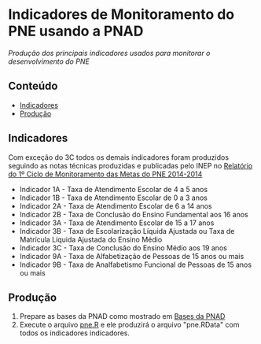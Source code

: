 Indicadores de Monitoramento do PNE usando a PNAD
========

_Produção dos principais indicadores usados para monitorar o desenvolvimento do PNE_

## Conteúdo

- [Indicadores](#indicadores)
- [Produção](#producao)

## Indicadores

Com exceção do 3C todos os demais indicadores foram produzidos seguindo as notas técnicas produzidas e publicadas pelo INEP no
<a href="http://download.inep.gov.br/outras_acoes/estudos_pne/2016/relatorio_pne_2014_a_2016.pdf" target="_blank">Relatório do 1º Ciclo de Monitoramento das Metas do PNE 2014-2014</a>

- Indicador 1A - Taxa de Atendimento Escolar de 4 a 5 anos
- Indicador 1B - Taxa de Atendimento Escolar de 0 a 3 anos
- Indicador 2A - Taxa de Atendimento Escolar de 6 a 14 anos
- Indicador 2B - Taxa de Conclusão do Ensino Fundamental aos 16 anos
- Indicador 3A - Taxa de Atendimento Escolar de 15 a 17 anos
- Indicador 3B - Taxa de Escolarização Líquida Ajustada ou Taxa de Matrícula Líquida Ajustada do Ensino Médio
- Indicador 3C - Taxa de Conclusão do Ensino Médio aos 19 anos
- Indicador 9A - Taxa de Alfabetização de Pessoas de 15 anos ou mais
- Indicador 9B - Taxa de Analfabetismo Funcional de Pessoas de 15 anos ou mais

## Produção

1. Prepare as bases da PNAD como mostrado em <a href="https://github.com/professorvirtual/educadata/blob/master/bases/pnad/README.md" target="_blank">Bases da PNAD</a>
2. Execute o arquivo <a href="https://github.com/professorvirtual/educadata/blob/master/dados/pne/pne.R" target="_blank">pne.R</a> e ele produzirá o arquivo "pne.RData" com todos os indicadores indicadores.
